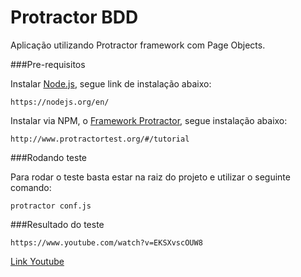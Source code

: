 # Protractor BDD

Aplicação utilizando Protractor framework com Page Objects.

###Pre-requisitos 

Instalar [Node.js](https://nodejs.org/en/), segue link de instalação abaixo:
```
https://nodejs.org/en/
```
Instalar via NPM, o [Framework Protractor](http://www.protractortest.org/#/tutorial), segue instalação abaixo:
 ```
http://www.protractortest.org/#/tutorial
```

###Rodando teste 

Para rodar o teste basta estar na raiz do projeto e utilizar o seguinte comando:
```
protractor conf.js
```

###Resultado do teste

```
https://www.youtube.com/watch?v=EKSXvscOUW8
```
[Link Youtube](https://www.youtube.com/watch?v=EKSXvscOUW8)
